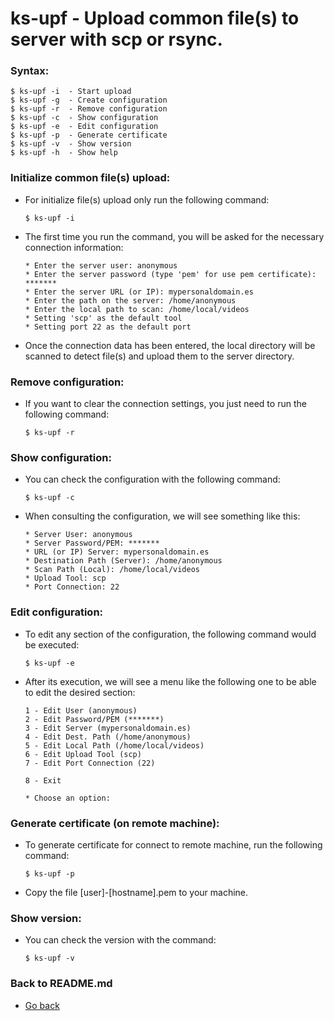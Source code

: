 ks-upf - Upload common file(s) to server with scp or rsync.
===========================================================

### Syntax:

```shell
$ ks-upf -i  - Start upload
$ ks-upf -g  - Create configuration
$ ks-upf -r  - Remove configuration
$ ks-upf -c  - Show configuration
$ ks-upf -e  - Edit configuration
$ ks-upf -p  - Generate certificate
$ ks-upf -v  - Show version
$ ks-upf -h  - Show help
```

### Initialize common file(s) upload:

  * For initialize file(s) upload only run the following command:
  
    ```shell
    $ ks-upf -i
    ````
    
  * The first time you run the command, you will be asked for the necessary connection information:

    ```shell
    * Enter the server user: anonymous
    * Enter the server password (type 'pem' for use pem certificate): *******
    * Enter the server URL (or IP): mypersonaldomain.es
    * Enter the path on the server: /home/anonymous
    * Enter the local path to scan: /home/local/videos
    * Setting 'scp' as the default tool
    * Setting port 22 as the default port
    ````

  * Once the connection data has been entered, the local directory will be scanned to detect file(s) and upload them to the server directory.
    
### Remove configuration:

  * If you want to clear the connection settings, you just need to run the following command:
  
    ```shell
    $ ks-upf -r
    ````
    
### Show configuration:

  * You can check the configuration with the following command:
  
    ```shell
    $ ks-upf -c
    ````
    
  * When consulting the configuration, we will see something like this:

    ```shell
    * Server User: anonymous
    * Server Password/PEM: *******
    * URL (or IP) Server: mypersonaldomain.es
    * Destination Path (Server): /home/anonymous
    * Scan Path (Local): /home/local/videos
    * Upload Tool: scp
    * Port Connection: 22
    ````
    
### Edit configuration:

  * To edit any section of the configuration, the following command would be executed:

    ```shell
    $ ks-upf -e
    ````
    
  * After its execution, we will see a menu like the following one to be able to edit the desired section:

    ```shell
    1 - Edit User (anonymous)
    2 - Edit Password/PEM (*******)
    3 - Edit Server (mypersonaldomain.es)
    4 - Edit Dest. Path (/home/anonymous)
    5 - Edit Local Path (/home/local/videos)
    6 - Edit Upload Tool (scp)
    7 - Edit Port Connection (22)

    8 - Exit

    * Choose an option:
    ````

### Generate certificate (on remote machine):

  * To generate certificate for connect to remote machine, run the following command:

    ```shell
    $ ks-upf -p
    ````
    
  * Copy the file [user]-[hostname].pem to your machine.

### Show version:

  * You can check the version with the command:
  
    ```shell
    $ ks-upf -v
    ````
    
### Back to README.md
    
* [Go back](../README.md)
  

